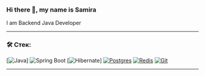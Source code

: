 ### Hi there 👋, my name is Samira
I am Backend Java Developer

---

### &#128736; Стек:

[![Java](https://img.shields.io/badge/Java-%23ED8B00.svg?logo=openjdk&logoColor=white)]
![Spring Boot](https://img.shields.io/badge/Spring-6DB33F?style=for-the-badge&logo=spring&logoColor=white)
[![Hibernate](https://img.shields.io/badge/Hibernate-59666C?logo=hibernate&logoColor=fff)]
[![Postgres](https://img.shields.io/badge/Postgres-%23316192.svg?logo=postgresql&logoColor=white)](#)
[![Redis](https://img.shields.io/badge/Redis-%23DD0031.svg?logo=redis&logoColor=white)](#)
[![Git](https://img.shields.io/badge/Git-F05032?logo=git&logoColor=fff)](#)

---


<!--
**helloWoor1d/helloWoor1d** is a ✨ _special_ ✨ repository because its `README.md` (this file) appears on your GitHub profile.

Here are some ideas to get you started:

- 🔭 I’m currently working on ...
- 🌱 I’m currently learning ...
- 👯 I’m looking to collaborate on ...
- 🤔 I’m looking for help with ...
- 💬 Ask me about ...
- 📫 How to reach me: ...
- 😄 Pronouns: ...
- ⚡ Fun fact: ...
-->

